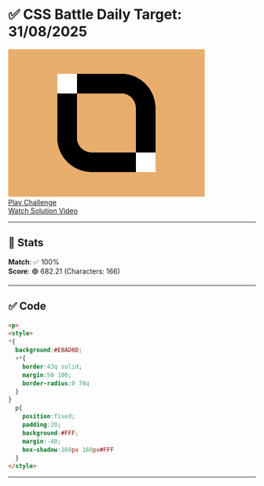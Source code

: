 # ✅ CSS Battle Daily Target: 31/08/2025

![Target](./images/31.png)  
[Play Challenge](https://cssbattle.dev/play/ZiqvLe1OqThdaLBZJL1Z)  
[Watch Solution Video](https://youtube.com/shorts/2hx9FQ01Ytw)

---

## 🔢 Stats

**Match**: ✅ 100%  
**Score**: 🟢 682.21 (Characters: 166)

---

## ✅ Code

```html
<p>
<style>
*{
  background:#E8AD6D;
  +*{
    border:43q solid;
    margin:50 100;
    border-radius:0 74q
  }
}
  p{
    position:fixed;
    padding:20;
    background:#FFF;
    margin:-40;
    box-shadow:160px 160px#FFF
  }
</style>

```

---